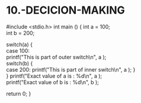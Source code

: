 # 10.-DECICION-MAKING
#include <stdio.h> 
  int main () 
{ 
      int a = 100;   
      int b = 200; 
  
   switch(a) {      
   case 100:  
         printf("This is part of outer switch\n", a );         
         switch(b) {            
         case 200: 
               printf("This is part of inner switch\n", a ); 
         }   
         } 
   printf("Exact value of a is : %d\n", a );   
   printf("Exact value of b is : %d\n", b ); 
  
   return 0; 
} 
